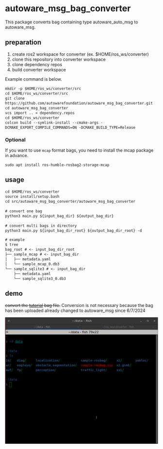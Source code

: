 # autoware_msg_bag_converter

This package converts bag containing type autoware_auto_msg to autoware_msg.

## preparation

1. create ros2 workspace for converter (ex. $HOME/ros_ws/converter)
2. clone this repository into converter workspace
3. clone dependency repos
4. build converter workspace

Example command is below.

```shell
mkdir -p $HOME/ros_ws/converter/src
cd $HOME/ros_ws/converter/src
git clone https://github.com/autowarefoundation/autoware_msg_bag_converter.git
cd autoware_msg_bag_converter
vcs import .. < dependency.repos
cd $HOME/ros_ws/converter
colcon build --symlink-install --cmake-args -DCMAKE_EXPORT_COMPILE_COMMANDS=ON -DCMAKE_BUILD_TYPE=Release
```

### Optional

If you want to use `mcap` format bags, you need to install the mcap package in advance.

```shell
sudo apt install ros-humble-rosbag2-storage-mcap
```

## usage

```shell
cd $HOME/ros_ws/converter
source install/setup.bash
cd src/autoware_msg_bag_converter/autoware_msg_bag_converter

# convert one bag
python3 main.py ${input_bag_dir} ${output_bag_dir}

# convert multi bags in directory
python3 main.py ${input_bag_dir_root} ${output_bag_dir_root} -d
```

```shell
# example
$ tree
bag_root # <- input_bag_dir_root
├── sample_mcap # <- input_bag_dir
│   ├── metadata.yaml
│   └── sample_mcap_0.db3
└── sample_sqlite3 # <- input_bag_dir
    ├── metadata.yaml
    └── sample_sqlite3_0.db3
```

## demo

~~convert the [tutorial](https://autowarefoundation.github.io/autoware-documentation/main/tutorials/ad-hoc-simulation/rosbag-replay-simulation/) bag file.~~
Conversion is not necessary because the bag has been uploaded already changed to autoware_msg since 6/7/2024

![demo](./demo.gif)

